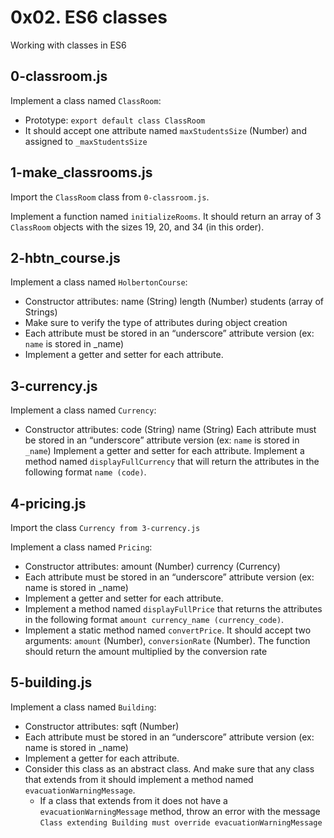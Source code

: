 # 0x02. ES6 classes
Working with classes in ES6

## 0-classroom.js
Implement a class named `ClassRoom`:
- Prototype: `export default class ClassRoom`
- It should accept one attribute named `maxStudentsSize` (Number) and assigned to `_maxStudentsSize`

## 1-make_classrooms.js
Import the `ClassRoom` class from `0-classroom.js`.

Implement a function named `initializeRooms`. It should return an array of 3 `ClassRoom` objects with the sizes 19, 20, and 34 (in this order).

## 2-hbtn_course.js
Implement a class named `HolbertonCourse`:
- Constructor attributes:
    name (String)
    length (Number)
    students (array of Strings)
- Make sure to verify the type of attributes during object creation
- Each attribute must be stored in an “underscore” attribute version (ex: `name` is stored in _name)
- Implement a getter and setter for each attribute.

## 3-currency.js
Implement a class named `Currency`:

- Constructor attributes:
    code (String)
    name (String)
Each attribute must be stored in an “underscore” attribute version (ex: `name` is stored in `_name`)
Implement a getter and setter for each attribute.
Implement a method named `displayFullCurrency` that will return the attributes in the following format `name (code)`.

## 4-pricing.js
Import the class `Currency from 3-currency.js`

Implement a class named `Pricing`:

- Constructor attributes:
    amount (Number)
    currency (Currency)
- Each attribute must be stored in an “underscore” attribute version (ex: name is stored in _name)
- Implement a getter and setter for each attribute.
- Implement a method named `displayFullPrice` that returns the attributes in the following format `amount currency_name (currency_code)`.
- Implement a static method named `convertPrice`. It should accept two arguments: `amount` (Number), `conversionRate` (Number). The function should return the amount multiplied by the conversion rate

## 5-building.js
Implement a class named `Building`:

- Constructor attributes:
    sqft (Number)
- Each attribute must be stored in an “underscore” attribute version (ex: name is stored in _name)
- Implement a getter for each attribute.
- Consider this class as an abstract class. And make sure that any class that extends from it should implement a method named `evacuationWarningMessage`.
   - If a class that extends from it does not have a `evacuationWarningMessage` method, throw an error with the message `Class extending Building must override evacuationWarningMessage`
